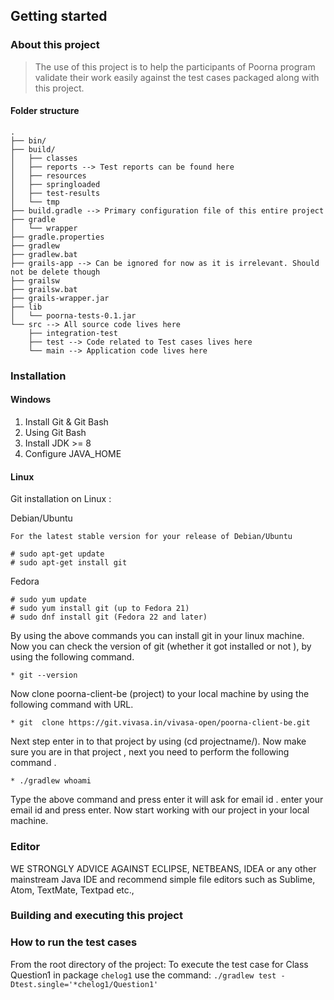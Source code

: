 ## Getting started

### About this project
> The use of this project is to help the participants of Poorna program validate their work easily against the test cases packaged along with this project.

#### Folder structure
```
.
├── bin/
├── build/
│   ├── classes
│   ├── reports --> Test reports can be found here
│   ├── resources
│   ├── springloaded
│   ├── test-results
│   └── tmp
├── build.gradle --> Primary configuration file of this entire project
├── gradle
│   └── wrapper
├── gradle.properties
├── gradlew
├── gradlew.bat
├── grails-app --> Can be ignored for now as it is irrelevant. Should not be delete though
├── grailsw
├── grailsw.bat
├── grails-wrapper.jar
├── lib
│   └── poorna-tests-0.1.jar
└── src --> All source code lives here
    ├── integration-test
    ├── test --> Code related to Test cases lives here
    └── main --> Application code lives here

```

### Installation
#### Windows

1. Install Git & Git Bash
2. Using Git Bash
3. Install JDK >= 8
4. Configure JAVA_HOME

#### Linux

 Git installation on Linux :
 
 Debian/Ubuntu
 
    For the latest stable version for your release of Debian/Ubuntu
    
    # sudo apt-get update
    # sudo apt-get install git 
    
 Fedora
 
    # sudo yum update 
    # sudo yum install git (up to Fedora 21)
    # sudo dnf install git (Fedora 22 and later)

 By using the above commands you can install git in your linux machine. Now you can check the version of git (whether it got installed or not ), 
 by using the following command.

    * git --version
            
 Now clone  poorna-client-be (project) to your local machine by using the following command with URL.
   
    * git  clone https://git.vivasa.in/vivasa-open/poorna-client-be.git
   
 Next step enter in to that project by using (cd projectname/). Now make sure you are in
 that project , next you need to perform the following command .

    * ./gradlew whoami
            
 Type the above command and press enter it will ask for email id . enter your email id and press enter.
 Now start working with our project in your local machine.


### Editor
WE STRONGLY ADVICE AGAINST ECLIPSE, NETBEANS, IDEA or any other mainstream Java IDE and recommend simple file editors such as Sublime, Atom, TextMate, Textpad etc.,

### Building and executing this project


### How to run the test cases

From the root directory of the project: 
To execute the test case for Class Question1 in package `chelog1` use the command: `./gradlew test -Dtest.single='*chelog1/Question1'`